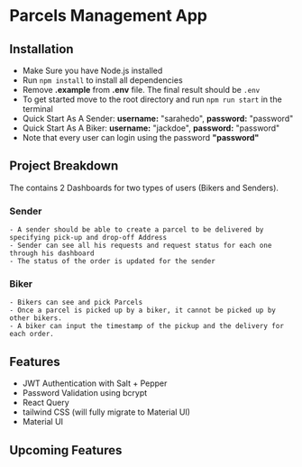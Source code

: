 # Parcels Management App

## Installation

  - Make Sure you have Node.js installed
  - Run `npm install` to install all dependencies
  - Remove **.example** from **.env** file. The final result should be `.env`
  - To get started move to the root directory and run `npm run start` in the terminal
  - Quick Start As A Sender: **username:** "sarahedo", **password:** "password"
  - Quick Start As A Biker: **username:** "jackdoe", **password:** "password"
  - Note that every user can login using the password **"password"** 

## Project Breakdown

  The contains 2 Dashboards for two types of users (Bikers and Senders).
  ### Sender
    - A sender should be able to create a parcel to be delivered by specifying pick-up and drop-off Address
    - Sender can see all his requests and request status for each one through his dashboard
    - The status of the order is updated for the sender
  ### Biker
    - Bikers can see and pick Parcels
    - Once a parcel is picked up by a biker, it cannot be picked up by other bikers.
    - A biker can input the timestamp of the pickup and the delivery for each order.

## Features
  - JWT Authentication with Salt + Pepper
  - Password Validation using bcrypt
  - React Query
  - tailwind CSS (will fully migrate to Material UI)
  - Material UI

## Upcoming Features